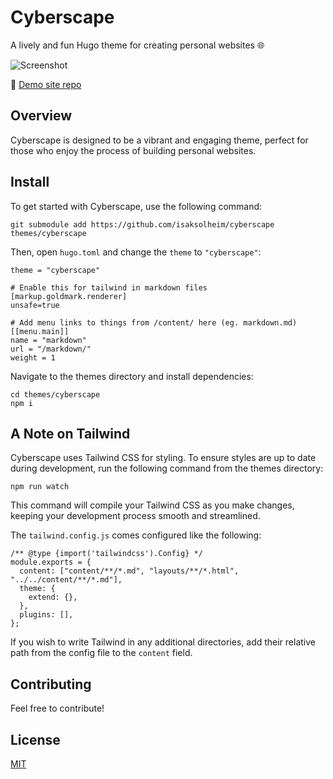 # Cyberscape

A lively and fun Hugo theme for creating personal websites 🌐

![Screenshot](https://raw.githubusercontent.com/isaksolheim/cyberscape/main/images/screenshot.jpg)

🔨 [Demo site repo](https://github.com/isaksolheim/cyberspace)

## Overview

Cyberscape is designed to be a vibrant and engaging theme, perfect for those who enjoy the process of building personal websites.

## Install

To get started with Cyberscape, use the following command:

```
git submodule add https://github.com/isaksolheim/cyberscape themes/cyberscape
```

Then, open `hugo.toml` and change the `theme` to `"cyberscape"`:

```
theme = "cyberscape"

# Enable this for tailwind in markdown files
[markup.goldmark.renderer]
unsafe=true

# Add menu links to things from /content/ here (eg. markdown.md)
[[menu.main]]
name = "markdown"
url = "/markdown/"
weight = 1
```

Navigate to the themes directory and install dependencies:

```
cd themes/cyberscape
npm i
```

## A Note on Tailwind

Cyberscape uses Tailwind CSS for styling. To ensure styles are up to date during development, run the following command from the themes directory:

```
npm run watch
```

This command will compile your Tailwind CSS as you make changes, keeping your development process smooth and streamlined.

The `tailwind.config.js` comes configured like the following:

```
/** @type {import('tailwindcss').Config} */
module.exports = {
  content: ["content/**/*.md", "layouts/**/*.html", "../../content/**/*.md"],
  theme: {
    extend: {},
  },
  plugins: [],
};
```

If you wish to write Tailwind in any additional directories, add their relative path from the config file to the `content` field.

## Contributing

Feel free to contribute!

## License

[MIT](https://github.com/isaksolheim/cyberscape/blob/main/LICENSE)

